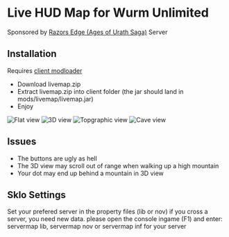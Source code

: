 # Live HUD Map for Wurm Unlimited

Sponsored by [Razors Edge (Ages of Urath Saga)](http://forum.wurmonline.com/index.php?/topic/133419-razors-edge-ages-of-urath-saga/) Server

## Installation
Requires [client modloader](https://github.com/ago1024/WurmClientModLauncher/releases/latest)

* Download livemap.zip
* Extract livemap.zip into client folder (the jar should land in mods/livemap/livemap.jar)
* Enjoy

![Flat view](http://i.imgur.com/uTrcTix.png) ![3D view](http://i.imgur.com/BIOwfvm.png) ![Topgraphic view](http://i.imgur.com/oEuKg7j.png) ![Cave view](http://i.imgur.com/OChWVAh.png)

## Issues

* The buttons are ugly as hell
* The 3D view may scroll out of range when walking up a high mountain
* Your dot may end up behind a mountain in 3D view

## Sklo Settings
Set your prefered server in the property files (lib or nov)
if you cross a server, you need new data. please open the console ingame (F1) and enter:
servermap lib,
servermap nov
or
servermap inf
for your server
